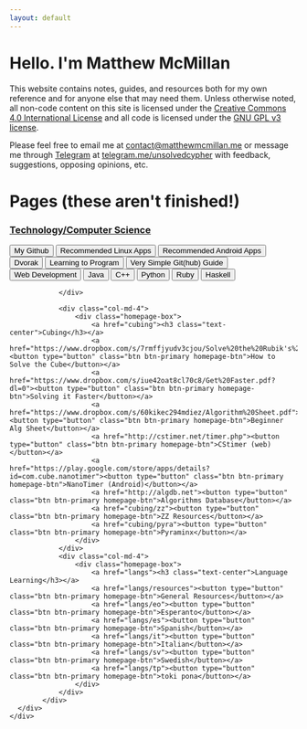 ```yaml
---
layout: default
---
```


<div class="row">
    <div class="col-md-12">
        <div>
            <h1 class="big-hello">
                Hello. I'm Matthew McMillan
            </h1>
        </div>
        <div class="main-content-box">
            <p>
                This website contains notes, guides, and resources both for my own reference and for anyone else that may need them. Unless otherwise noted, all non-code content on this site is licensed under the <a href="http://creativecommons.org/licenses/by/4.0/">Creative Commons 4.0 International License</a> and all code is licensed under the <a href="https://www.gnu.org/licenses/gpl-3.0.html">GNU GPL v3 license</a>.
            </p>
            <p>
                Please feel free to email me at <a href="mailto:contact@matthewmcmillan.me">contact@matthewmcmillan.me</a> or message me through <a href="https://telegram.org">Telegram</a> at <a href="https://telegram.me/UnsolvedCypher">telegram.me/unsolvedcypher</a> with feedback, suggestions, opposing opinions, etc. 
            </p>
            <h1 class="text-center">Pages (these aren't finished!)</h1>
            <div class="row">
                <div class="col-md-4">
                    <div class="homepage-box">
                        <a href="tech/index"><h3 class="text-center">Technology/Computer Science</h3></a>
                        <a href="https://github.com/UnsolvedCypher"><button type="button" class="btn btn-primary homepage-btn">My Github</button></a>
                        <a href="tech/linux"><button type="button" class="btn btn-primary homepage-btn">Recommended Linux Apps</button></a>
                        <a href="tech/android"><button type="button" class="btn btn-primary homepage-btn">Recommended Android Apps</button></a>
                        <a href="tech/dvorak"><button type="button" class="btn btn-primary homepage-btn">Dvorak</button></a>
                        <a href="tech/coding/learn"><button type="button" class="btn btn-primary homepage-btn">Learning to Program</button></a>
                        <a href="tech/coding/git"><button type="button" class="btn btn-primary homepage-btn">Very Simple Git(hub) Guide</button></a>
                        <a href="tech/coding/web"><button type="button" class="btn btn-primary homepage-btn">Web Development</button></a>
                        <a href="tech/coding/java"><button type="button" class="btn btn-primary homepage-btn">Java</button></a>
                        <a href="tech/coding/cpp"><button type="button" class="btn btn-primary homepage-btn">C++</button></a>
                        <a href="tech/coding/python"><button type="button" class="btn btn-primary homepage-btn">Python</button></a>
                        <a href="tech/coding/ruby"><button type="button" class="btn btn-primary homepage-btn">Ruby</button></a>
                        <a href="tech/coding/haskell"><button type="button" class="btn btn-primary homepage-btn">Haskell</button></a>
                    </div>

                </div>

                <div class="col-md-4">
                    <div class="homepage-box">
                        <a href="cubing"><h3 class="text-center">Cubing</h3></a>
                        <a href="https://www.dropbox.com/s/7rmffjyudv3cjou/Solve%20the%20Rubik's%20Cube%20in%2010%20Steps.pdf"><button type="button" class="btn btn-primary homepage-btn">How to Solve the Cube</button></a>
                        <a href="https://www.dropbox.com/s/iue42oat8cl70c8/Get%20Faster.pdf?dl=0"><button type="button" class="btn btn-primary homepage-btn">Solving it Faster</button></a>
                        <a href="https://www.dropbox.com/s/60kikec294mdiez/Algorithm%20Sheet.pdf"><button type="button" class="btn btn-primary homepage-btn">Beginner Alg Sheet</button></a>
                        <a href="http://cstimer.net/timer.php"><button type="button" class="btn btn-primary homepage-btn">CStimer (web)</button></a>
                        <a href="https://play.google.com/store/apps/details?id=com.cube.nanotimer"><button type="button" class="btn btn-primary homepage-btn">NanoTimer (Android)</button></a>
                        <a href="http://algdb.net"><button type="button" class="btn btn-primary homepage-btn">Algorithms Database</button></a>
                        <a href="cubing/zz"><button type="button" class="btn btn-primary homepage-btn">ZZ Resources</button></a>
                        <a href="cubing/pyra"><button type="button" class="btn btn-primary homepage-btn">Pyraminx</button></a>
                    </div>
                </div>
                <div class="col-md-4">
                    <div class="homepage-box">
                        <a href="langs"><h3 class="text-center">Language Learning</h3></a>
                        <a href="langs/resources"><button type="button" class="btn btn-primary homepage-btn">General Resources</button></a>
                        <a href="langs/eo"><button type="button" class="btn btn-primary homepage-btn">Esperanto</button></a>
                        <a href="langs/es"><button type="button" class="btn btn-primary homepage-btn">Spanish</button></a>
                        <a href="langs/it"><button type="button" class="btn btn-primary homepage-btn">Italian</button></a>
                        <a href="langs/sv"><button type="button" class="btn btn-primary homepage-btn">Swedish</button></a>
                        <a href="langs/tp"><button type="button" class="btn btn-primary homepage-btn">toki pona</button></a>
                    </div>
                </div>
            </div>
      </div>
    </div>
</div>